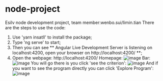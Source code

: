 # node-project
Esilv node development project, team member:wenbo.sui/limin.tian
There are the steps to use the code:
1. Use 'yarn insatll' to install the package;
2. Type 'ng serve' to start;
3. Then you can see ** Angular Live Development Server is listening on localhost:4200, open your browser on http://localhost:4200/ **;
4. Open the webpage: http://localhost:4200/
Homepage:
![image](https://github.com/azddzasw/web-learning-app/assets/109863412/ef7896c0-7e76-4b21-b25a-ab92b5cda141)
Bar:
![image](https://github.com/azddzasw/web-learning-app/assets/109863412/ebcb80af-922d-4801-99eb-db395c89b10f)
You will go there is you click 'see the criterion':
![image](https://github.com/azddzasw/web-learning-app/assets/109863412/01fe3e1c-2c7c-4882-9ed1-7d9cfec3892c)
And if you want to see the program directly you can click 'Explore Program':
![image](https://github.com/azddzasw/web-learning-app/assets/109863412/c9d65f35-aac2-4a95-9888-9170f82fe32a)



